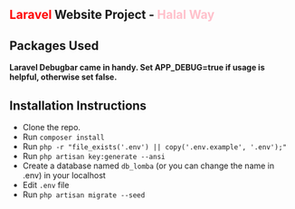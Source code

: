 
## <span style='color:red;'>Laravel</span> Website Project - <span style='color:pink;'>Halal Way</span>


## Packages Used
 **Laravel Debugbar came in handy. Set APP_DEBUG=true if usage is helpful, otherwise set false.**
## Installation Instructions

- Clone the repo.
- Run `composer install`
- Run `php -r "file_exists('.env') || copy('.env.example', '.env');"`
- Run `php artisan key:generate --ansi`
- Create a database named `db_lomba` (or you can change the name in .env) in your localhost
- Edit `.env` file
- Run `php artisan migrate --seed`


